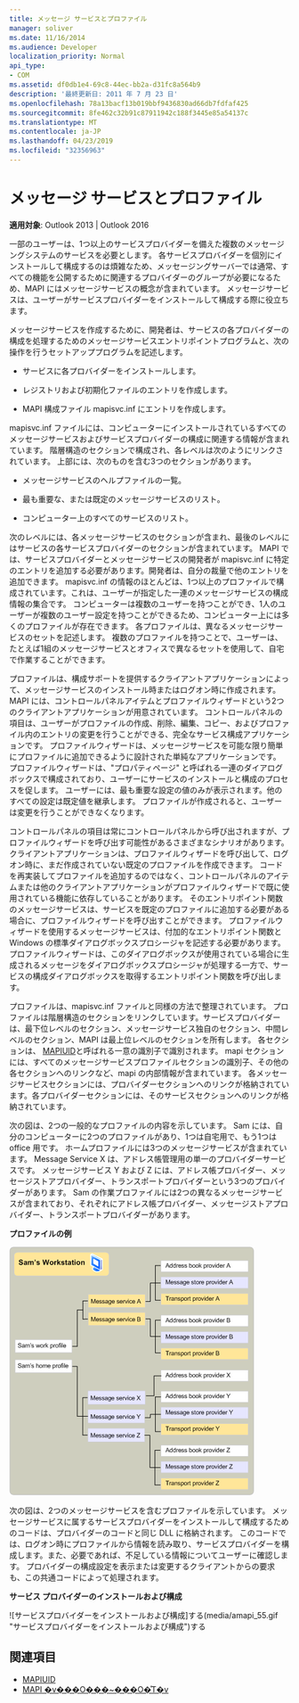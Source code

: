 ```yaml
---
title: メッセージ サービスとプロファイル
manager: soliver
ms.date: 11/16/2014
ms.audience: Developer
localization_priority: Normal
api_type:
- COM
ms.assetid: df0db1e4-69c8-44ec-bb2a-d31fc8a564b9
description: '最終更新日: 2011 年 7 月 23 日'
ms.openlocfilehash: 78a13bacf13b019bbf9436830ad66db7fdfaf425
ms.sourcegitcommit: 8fe462c32b91c87911942c188f3445e85a54137c
ms.translationtype: MT
ms.contentlocale: ja-JP
ms.lasthandoff: 04/23/2019
ms.locfileid: "32356963"
---
```

# <a name="message-services-and-profiles"></a>メッセージ サービスとプロファイル
  
**適用対象**: Outlook 2013 | Outlook 2016 
  
一部のユーザーは、1つ以上のサービスプロバイダーを備えた複数のメッセージングシステムのサービスを必要とします。 各サービスプロバイダーを個別にインストールして構成するのは煩雑なため、メッセージングサーバーでは通常、すべての機能を公開するために関連するプロバイダーのグループが必要になるため、MAPI にはメッセージサービスの概念が含まれています。 メッセージサービスは、ユーザーがサービスプロバイダーをインストールして構成する際に役立ちます。
  
メッセージサービスを作成するために、開発者は、サービスの各プロバイダーの構成を処理するためのメッセージサービスエントリポイントプログラムと、次の操作を行うセットアッププログラムを記述します。
  
- サービスに各プロバイダーをインストールします。
    
- レジストリおよび初期化ファイルのエントリを作成します。
    
- MAPI 構成ファイル mapisvc.inf にエントリを作成します。
    
mapisvc.inf ファイルには、コンピューターにインストールされているすべてのメッセージサービスおよびサービスプロバイダーの構成に関連する情報が含まれています。 階層構造のセクションで構成され、各レベルは次のようにリンクされています。 上部には、次のものを含む3つのセクションがあります。 
  
- メッセージサービスのヘルプファイルの一覧。
    
- 最も重要な、または既定のメッセージサービスのリスト。
    
- コンピューター上のすべてのサービスのリスト。
    
次のレベルには、各メッセージサービスのセクションが含まれ、最後のレベルにはサービスの各サービスプロバイダーのセクションが含まれています。 MAPI では、サービスプロバイダーとメッセージサービスの開発者が mapisvc.inf に特定のエントリを追加する必要があります。開発者は、自分の裁量で他のエントリを追加できます。 mapisvc.inf の情報のほとんどは、1つ以上のプロファイルで構成されています。これは、ユーザーが指定した一連のメッセージサービスの構成情報の集合です。 コンピューターは複数のユーザーを持つことができ、1人のユーザーが複数のユーザー設定を持つことができるため、コンピューター上には多くのプロファイルが存在できます。 各プロファイルは、異なるメッセージサービスのセットを記述します。 複数のプロファイルを持つことで、ユーザーは、たとえば1組のメッセージサービスとオフィスで異なるセットを使用して、自宅で作業することができます。
  
プロファイルは、構成サポートを提供するクライアントアプリケーションによって、メッセージサービスのインストール時またはログオン時に作成されます。 MAPI には、コントロールパネルアイテムとプロファイルウィザードという2つのクライアントアプリケーションが用意されています。 コントロールパネルの項目は、ユーザーがプロファイルの作成、削除、編集、コピー、およびプロファイル内のエントリの変更を行うことができる、完全なサービス構成アプリケーションです。 プロファイルウィザードは、メッセージサービスを可能な限り簡単にプロファイルに追加できるように設計された単純なアプリケーションです。 プロファイルウィザードは、"プロパティページ" と呼ばれる一連のダイアログボックスで構成されており、ユーザーにサービスのインストールと構成のプロセスを促します。 ユーザーには、最も重要な設定の値のみが表示されます。他のすべての設定は既定値を継承します。 プロファイルが作成されると、ユーザーは変更を行うことができなくなります。 
  
コントロールパネルの項目は常にコントロールパネルから呼び出されますが、プロファイルウィザードを呼び出す可能性があるさまざまなシナリオがあります。 クライアントアプリケーションは、プロファイルウィザードを呼び出して、ログオン時に、まだ作成されていない既定のプロファイルを作成できます。 コードを再実装してプロファイルを追加するのではなく、コントロールパネルのアイテムまたは他のクライアントアプリケーションがプロファイルウィザードで既に使用されている機能に依存していることがあります。 そのエントリポイント関数のメッセージサービスは、サービスを既定のプロファイルに追加する必要がある場合に、プロファイルウィザードを呼び出すことができます。 プロファイルウィザードを使用するメッセージサービスは、付加的なエントリポイント関数と Windows の標準ダイアログボックスプロシージャを記述する必要があります。 プロファイルウィザードは、このダイアログボックスが使用されている場合に生成されるメッセージをダイアログボックスプロシージャが処理する一方で、サービスの構成ダイアログボックスを取得するエントリポイント関数を呼び出します。 
  
プロファイルは、mapisvc.inf ファイルと同様の方法で整理されています。 プロファイルは階層構造のセクションをリンクしています。サービスプロバイダーは、最下位レベルのセクション、メッセージサービス独自のセクション、中間レベルのセクション、MAPI は最上位レベルのセクションを所有します。 各セクションは、 [MAPIUID](mapiuid.md)と呼ばれる一意の識別子で識別されます。 mapi セクションには、すべてのメッセージサービスプロファイルセクションの識別子、その他の各セクションへのリンクなど、mapi の内部情報が含まれています。 各メッセージサービスセクションには、プロバイダーセクションへのリンクが格納されています。各プロバイダーセクションには、そのサービスセクションへのリンクが格納されています。 
  
次の図は、2つの一般的なプロファイルの内容を示しています。 Sam には、自分のコンピューターに2つのプロファイルがあり、1つは自宅用で、もう1つは office 用です。 ホームプロファイルには3つのメッセージサービスが含まれています。 Message Service X は、アドレス帳管理用の単一のプロバイダーサービスです。 メッセージサービス Y および Z には、アドレス帳プロバイダー、メッセージストアプロバイダー、トランスポートプロバイダーという3つのプロバイダーがあります。 Sam の作業プロファイルには2つの異なるメッセージサービスが含まれており、それぞれにアドレス帳プロバイダー、メッセージストアプロバイダー、トランスポートプロバイダーがあります。 
  
**プロファイルの例**
  
![プロファイルの例](media/amapi_56.gif "プロファイルの例")
  
次の図は、2つのメッセージサービスを含むプロファイルを示しています。 メッセージサービスに属するサービスプロバイダーをインストールして構成するためのコードは、プロバイダーのコードと同じ DLL に格納されます。 このコードでは、ログオン時にプロファイルから情報を読み取り、サービスプロバイダーを構成します。また、必要であれば、不足している情報についてユーザーに確認します。 プロバイダーの構成設定を表示または変更するクライアントからの要求も、この共通コードによって処理されます。
  
**サービス プロバイダーのインストールおよび構成**
  
![サービスプロバイダーをインストールおよび構成]する(media/amapi_55.gif "サービスプロバイダーをインストールおよび構成")する
  
## <a name="see-also"></a>関連項目

- [MAPIUID](mapiuid.md)
- [MAPI �v���O���~���O�̊T�v](mapi-programming-overview.md)

